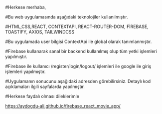 #Herkese merhaba,

#Bu  web uygulamasında aşağıdaki teknolojiler kullanılmıştır.

#HTML,CSS,REACT, CONTEXTAPI, REACT-ROUTER-DOM, FİREBASE, TOASTIFY, AXIOS, TAILWINDCSS

#Bu uygulamada user bilgisi ContextApi ile global  olarak tanımlanmıştır.

#Firebase kullanarak sanal bir backend kullanılmış olup tüm yetki işlemleri yapılmıştır.

#Firebase ile kullanıcı /register/login/logout/ işlemleri ile google ile giriş işlemleri yapılmıştır.


#Uygulamanın sonucunu aşağıdaki adresden görebilirsiniz. Detaylı kod açıklamaları ilgili sayfalarda yapılmıştır.

#Herkese faydalı olması dileklerimle

 https://aydogdu-ali.github.io/firebase_react_movie_app/





